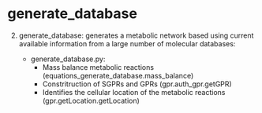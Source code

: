 # generate_database

2. generate_database: generates a metabolic network based using current available information from a large number of molecular databases:

	- generate_database.py:
		- Mass balance metabolic reactions (equations_generate_database.mass_balance)
		- Constritruction of SGPRs and GPRs (gpr.auth_gpr.getGPR)
		- Identifies the cellular location of the metabolic reactions (gpr.getLocation.getLocation)
